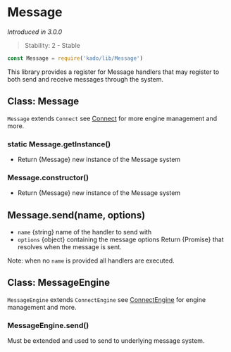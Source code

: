 # Message
*Introduced in 3.0.0*
> Stability: 2 - Stable
```js
const Message = require('kado/lib/Message')
```
This library provides a register for Message handlers that may register to both
send and receive messages through the system.

## Class: Message
`Message` extends `Connect` see [Connect](Connect.md) for more engine
management and more.

### static Message.getInstance()
* Return {Message} new instance of the Message system

### Message.constructor()
* Return {Message} new instance of the Message system

## Message.send(name, options)
* `name` {string} name of the handler to send with
* `options` {object} containing the message options
Return {Promise} that resolves when the message is sent.

Note: when no `name` is provided all handlers are executed.

## Class: MessageEngine
`MessageEngine` extends `ConnectEngine` see
[ConnectEngine](Connect.md#class-connectengine) for engine management and more.

### MessageEngine.send()
Must be extended and used to send to underlying message system.
